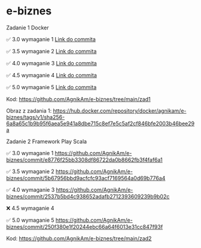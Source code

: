 # e-biznes

Zadanie 1 Docker

✅ 3.0 wymaganie 1 [Link do commita](https://github.com/AgnikAm/e-biznes/commit/587b03d7f41f06f682459701b5d9a4fd7f52b257)

✅ 3.5 wymaganie 2 [Link do commita](https://github.com/AgnikAm/e-biznes/commit/587b03d7f41f06f682459701b5d9a4fd7f52b257)

✅ 4.0 wymaganie 3 [Link do commita](https://github.com/AgnikAm/e-biznes/commit/587b03d7f41f06f682459701b5d9a4fd7f52b257)

✅ 4.5 wymaganie 4 [Link do commita](https://github.com/AgnikAm/e-biznes/commit/587b03d7f41f06f682459701b5d9a4fd7f52b257)

✅ 5.0 wymaganie 5 [Link do commita](https://github.com/AgnikAm/e-biznes/commit/587b03d7f41f06f682459701b5d9a4fd7f52b257)

Kod: https://github.com/AgnikAm/e-biznes/tree/main/zad1

Obraz z zadania 1: https://hub.docker.com/repository/docker/agnikam/e-biznes/tags/v1/sha256-6a8a65c1b9b95f6aea5e941a8dbe715c8ef7e5c5af2cf846bfe2003b46bee29a

Zadanie 2 Framework Play Scala

✅ 3.0 wymaganie 1 https://github.com/AgnikAm/e-biznes/commit/e8776f25bb3308df86722da0b8662fb3f4faf6a1

✅ 3.5 wymaganie 2 https://github.com/AgnikAm/e-biznes/commit/5b67956bbd9acfcfc93acf7169564a0d69b776a4

✅ 4.0 wymaganie 3 https://github.com/AgnikAm/e-biznes/commit/2537b5bd4c938652adafb2712393609239b9b02c

❌ 4.5 wymaganie 4

✅ 5.0 wymaganie 5 https://github.com/AgnikAm/e-biznes/commit/250f380e1f20244ebc66a64f6013e31cc847f93f

Kod: https://github.com/AgnikAm/e-biznes/tree/main/zad2